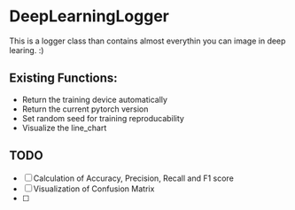 # DeepLearningLogger
 This is a logger class than contains almost everythin you can image in deep learing. :)

## Existing Functions:

* Return the training device automatically
* Return the current pytorch version
* Set random seed for training reproducability
* Visualize the line_chart

## TODO

- [ ] Calculation of Accuracy, Precision, Recall and F1 score
- [ ] Visualization of Confusion Matrix
- [ ] 

